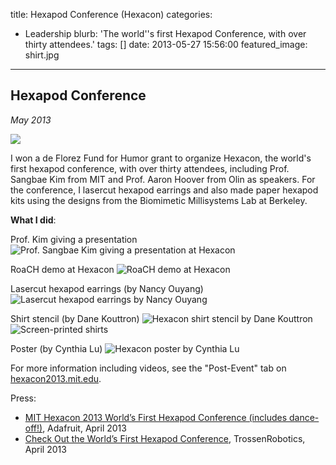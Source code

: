 title: Hexapod Conference (Hexacon)
categories:
  - Leadership 
blurb: 'The world''s first Hexapod Conference, with over thirty attendees.'
tags: []
date: 2013-05-27 15:56:00
featured_image: shirt.jpg
---

## Hexapod Conference 

*May 2013*

![](../img/13/1302/1302.jpg)

I won a de Florez Fund for Humor grant to organize Hexacon, the world's first hexapod conference, with over thirty attendees, including Prof. Sangbae Kim from MIT and Prof. Aaron Hoover from Olin as speakers. For the conference, I lasercut hexapod earrings and also made paper hexapod kits using the designs from the Biomimetic Millisystems Lab at Berkeley.

**What I did**:

Prof. Kim giving a presentation
![Prof. Sangbae Kim giving a presentation at Hexacon](prof.jpg)

RoaCH demo at Hexacon
![RoaCH demo at Hexacon](RoaCH.jpg)

Lasercut hexapod earrings (by Nancy Ouyang)
![Lasercut hexapod earrings by Nancy Ouyang](earrings.jpg)

Shirt stencil (by Dane Kouttron) 
![Hexacon shirt stencil by Dane Kouttron](stencil.jpg)
![Screen-printed shirts](shirt.jpg)

Poster (by Cynthia Lu)
![Hexacon poster by Cynthia Lu](poster.jpg)

For more information including videos, see the "Post-Event" tab on [hexacon2013.mit.edu](http://hexacon2013.mit.edu).

Press:

* [MIT Hexacon 2013 World’s First Hexapod Conference (includes dance-off!)](http://www.adafruit.com/blog/2013/04/22/mit-hexacon-2013-worlds-first-hexapod-conference-includes-dance-off/), Adafruit, April 2013
* [Check Out the World’s First Hexapod Conference](http://blog.trossenrobotics.com/2013/04/18/check-out-the-worlds-first-hexapod-conference-includes-dance-off-now-open-to-proposals-and-registration/), TrossenRobotics, April 2013



